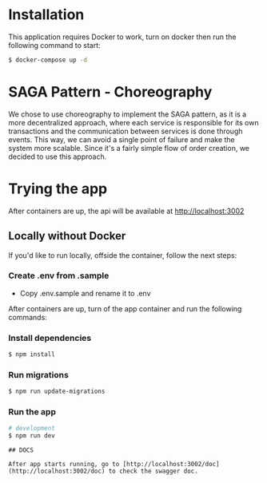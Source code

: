 # Installation

This application requires Docker to work, turn on docker then run the following command to start:

```bash
$ docker-compose up -d
```

# SAGA Pattern - Choreography

We chose to use choreography to implement the SAGA pattern, as it is a more decentralized approach, where each service is responsible for its own transactions and the communication between services is done through events. This way, we can avoid a single point of failure and make the system more scalable. Since it's a fairly simple flow of order creation, we decided to use this approach.

# Trying the app

After containers are up, the api will be available at [http://localhost:3002](http://localhost:3002)

## Locally without Docker
If you'd like to run locally, offside the container, follow the next steps:

### Create .env from .sample
- Copy .env.sample and rename it to .env

After containers are up, turn of the app container and run the following commands:

### Install dependencies
```bash
$ npm install
```

### Run migrations

```bash
$ npm run update-migrations
```

### Run the app

```bash
# development
$ npm run dev
```

```
## DOCS

After app starts running, go to [http://localhost:3002/doc](http://localhost:3002/doc) to check the swagger doc.
